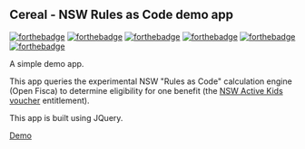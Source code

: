 ## Cereal - NSW Rules as Code demo app

[![forthebadge](https://forthebadge.com/images/badges/uses-html.svg)](https://digitalnsw.github.io/cereal/)
[![forthebadge](https://forthebadge.com/images/badges/made-with-javascript.svg)](https://digitalnsw.github.io/cereal/)
[![forthebadge](https://forthebadge.com/images/badges/made-with-crayons.svg)](https://digitalnsw.github.io/cereal/)
[![forthebadge](https://forthebadge.com/images/badges/built-by-hipsters.svg)](https://digitalnsw.github.io/cereal/)
[![forthebadge](https://forthebadge.com/images/badges/powered-by-electricity.svg)](https://digitalnsw.github.io/cereal/)
[![forthebadge](https://forthebadge.com/images/badges/check-it-out.svg)](https://digitalnsw.github.io/cereal/)

A simple demo app.

This app queries the experimental NSW "Rules as Code" calculation engine (Open Fisca) to determine eligibility for one benefit (the [NSW Active Kids voucher](https://sport.nsw.gov.au/sectordevelopment/activekids) entitlement).

This app is built using JQuery.

[Demo](https://digitalnsw.github.io/cereal/)